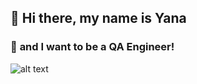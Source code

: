 ## 👋 **Hi there, my name is Yana** 
### 💫 **and I want to be a QA Engineer!**
![alt text](https://гифки.рус/uploads/posts/2018-04/1524171973_1472-gifka-welcome.gif/to/image.jpg)






<!--
**yanamoshkina/yanamoshkina** is a ✨ _special_ ✨ repository because its `README.md` (this file) appears on your GitHub profile.

Here are some ideas to get you started:

- 🔭 I’m currently working on dfghh
- 🌱 I’m currently learning ...
- 👯 I’m looking to collaborate on ...
- 🤔 I’m looking for help with ...
- 💬 Ask me about ...
- 📫 How to reach me: ...
- 😄 Pronouns: ...
- ⚡ Fun fact: ...
-->
